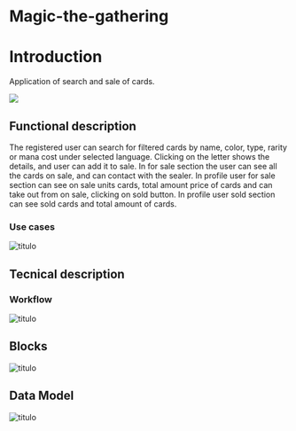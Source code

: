 # Magic-the-gathering

# Introduction
Application of search and sale of cards.

![](magic-doc/mtggif.gif)

## Functional description
The registered user can search for filtered cards by name, color, type, rarity or mana cost under selected language. Clicking on the letter shows the details, and user can add it to sale. In for sale section the user can see all the cards on sale, and can contact with the sealer. In profile user for sale section can see on sale units cards, total amount price of cards and can take out from on sale, clicking on sold button. In profile user sold section can see sold cards and total amount of cards.

### Use cases

![titulo](magic-doc/user-cases-magic.jpg)

## Tecnical description

### Workflow
![titulo](magic-doc/workflow.jpg)

## Blocks
![titulo](magic-doc/blocks.jpg)

## Data Model

![titulo](magic-doc/data-model.jpg)
